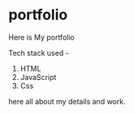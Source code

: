 # portfolio

Here is My portfolio

Tech stack used -
1) HTML
2) JavaScript
3) Css

here all about my details and work.
